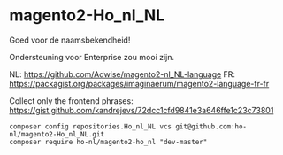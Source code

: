 # magento2-Ho_nl_NL
Goed voor de naamsbekendheid!

Ondersteuning voor Enterprise zou mooi zijn.

NL: https://github.com/Adwise/magento2-nl_NL-language
FR: https://packagist.org/packages/imaginaerum/magento2-language-fr-fr

Collect only the frontend phrases:
https://gist.github.com/kandrejevs/72dcc1cfd9841e3a646ffe1c23c73801


```
composer config repositories.Ho_nl_NL vcs git@github.com:ho-nl/magento2-Ho_nl_NL.git
composer require ho-nl/magento2-ho_nl "dev-master"
```
